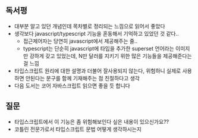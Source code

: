 ## 독서평
- 대부분 알고 있던 개념인데 목차별로 정리되는 느낌으로 읽어서 좋았다
- 생각보다 javascript/typescript 기능을 혼동해서 기억하고 있었던 것 같다.. 
  - 접근제어자는 당연히 javascript에서 제공해주는 줄..
  - typescript는 단순히 javascript에 타입을 추가한 superset 언어라는 이미지만 강하게 갖고 있었는데, N만 달러를 지키기 위한 많은 기능들을 제공해준다는걸 느낌
- 타입스크립트 원리에 대한 설명과 더불어 잘사용되지 않는다, 위험하니 실제로 사용하면 안된다는 문구를 함께 기재해주는 점 친절하다고 생각
- 다음 도서는 코어 자바스크립트 읽으면 좋을 듯 합니다

## 질문
- 타입스크립트에서 이 기능은 좀 위험해보인다 싶은 내용이 있으신가요??
- 코틀린 전문가로서 타입스크립트 문법 어떻게 생각하시는지
